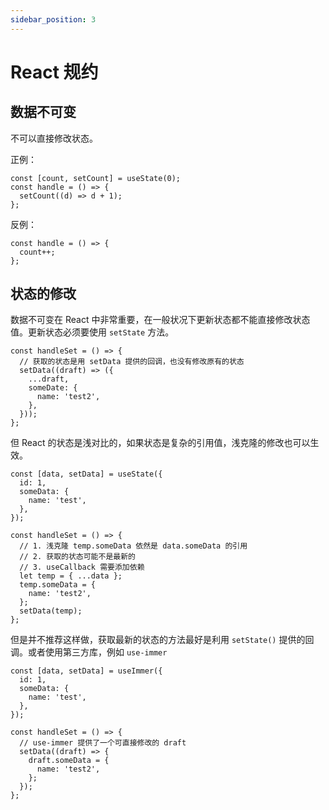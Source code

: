 ```yaml
---
sidebar_position: 3
---
```


# React 规约

## 数据不可变

不可以直接修改状态。

正例：

```tsx
const [count, setCount] = useState(0);
const handle = () => {
  setCount((d) => d + 1);
};
```

反例：

```tsx
const handle = () => {
  count++;
};
```

## 状态的修改

数据不可变在 React 中非常重要，在一般状况下更新状态都不能直接修改状态值。更新状态必须要使用 `setState` 方法。

```tsx
const handleSet = () => {
  // 获取的状态是用 setData 提供的回调，也没有修改原有的状态
  setData((draft) => ({
    ...draft,
    someDate: {
      name: 'test2',
    },
  }));
};
```

但 React 的状态是浅对比的，如果状态是复杂的引用值，浅克隆的修改也可以生效。

```tsx
const [data, setData] = useState({
  id: 1,
  someData: {
    name: 'test',
  },
});

const handleSet = () => {
  // 1. 浅克隆 temp.someData 依然是 data.someData 的引用
  // 2. 获取的状态可能不是最新的
  // 3. useCallback 需要添加依赖
  let temp = { ...data };
  temp.someData = {
    name: 'test2',
  };
  setData(temp);
};
```

但是并不推荐这样做，获取最新的状态的方法最好是利用 `setState()` 提供的回调。或者使用第三方库，例如 `use-immer`

```tsx
const [data, setData] = useImmer({
  id: 1,
  someData: {
    name: 'test',
  },
});

const handleSet = () => {
  // use-immer 提供了一个可直接修改的 draft
  setData((draft) => {
    draft.someData = {
      name: 'test2',
    };
  });
};
```
